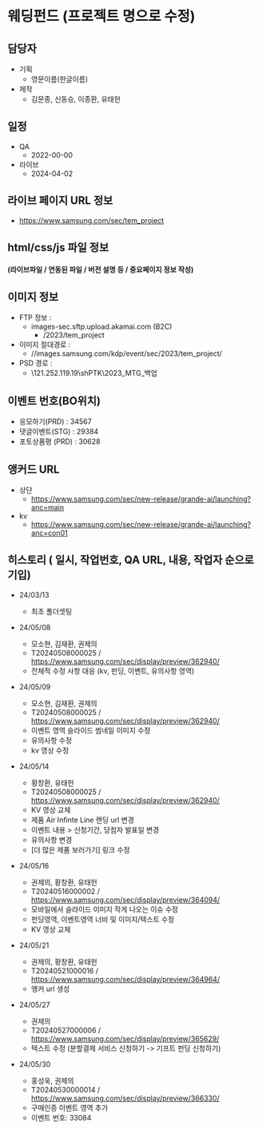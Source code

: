 # 웨딩펀드 (프로젝트 명으로 수정)

## 담당자

+ 기획
    - 영문이름(한글이름)
+ 제작
    - 김문종, 신동승, 이종환, 유태헌



## 일정

+ QA
    - 2022-00-00
+ 라이브
    - 2024-04-02



##  라이브 페이지 URL 정보

+ https://www.samsung.com/sec/tem_project

  



## html/css/js 파일 정보

#### (라이브파일 / 연동된 파일 / 버전 설명 등 / 중요페이지 정보 작성)




## 이미지 정보

- FTP 정보 : 
  - images-sec.sftp.upload.akamai.com (B2C)
    - /2023/tem_project
- 이미지 절대경로 : 
  - //images.samsung.com/kdp/event/sec/2023/tem_project/
- PSD 경로 : 
  - \\121.252.119.19\shPTK\2023_MTG_백업



## 이벤트 번호(BO위치)

- 응모하기(PRD) : 34567
- 댓글이벤트(STG) : 29384
- 포토상품평 (PRD) : 30628



## 앵커드 URL

- 상단
  - https://www.samsung.com/sec/new-release/grande-ai/launching?anc=main
- kv
  - https://www.samsung.com/sec/new-release/grande-ai/launching?anc=con01



## 히스토리 ( 일시, 작업번호, QA URL, 내용, 작업자 순으로 기입)

- 24/03/13
  - 최초 폴더셋팅

- 24/05/08
  - 모소현, 김재환, 권제의
  - T20240508000025 / https://www.samsung.com/sec/display/preview/362940/
  - 전체적 수정 사항 대응 (kv, 펀딩, 이벤트, 유의사항 영역)

- 24/05/09
  - 모소현, 김재환, 권제의
  - T20240508000025 / https://www.samsung.com/sec/display/preview/362940/
  - 이벤트 영역 슬라이드 썸네일 이미지 수정
  - 유의사항 수정
  - kv 영상 수정

- 24/05/14
  - 황창환, 유태헌
  - T20240508000025 / https://www.samsung.com/sec/display/preview/362940/
  - KV 영상 교체
  - 제품 Air Infinte Line 랜딩 url 변경
  - 이벤트 내용 > 신청기간, 당첨자 발표일 변경
  - 유의사항 변경
  - [더 많은 제품 보러가기] 링크 수정

- 24/05/16
  - 권제의, 황창환, 유태헌
  - T20240516000002 / https://www.samsung.com/sec/display/preview/364094/
  - 모바일에서 슬라이드 이미지 작게 나오는 이슈 수정
  - 펀딩영역, 이벤트영역 너비 및 이미지/텍스트 수정
  - KV 영상 교체

- 24/05/21
  - 권제의, 황창환, 유태헌
  - T20240521000016 / https://www.samsung.com/sec/display/preview/364964/
  - 앵커 url 생성

- 24/05/27
  - 권제의
  - T20240527000006 / https://www.samsung.com/sec/display/preview/365629/
  - 텍스트 수정 (분할결제 서비스 신청하기 -> 기프트 펀딩 신청하기)

- 24/05/30
  - 홍성욱, 권제의
  - T20240530000014 / https://www.samsung.com/sec/display/preview/366330/
  - 구매인증 이벤트 영역 추가
  - 이벤트 번호: 33084
